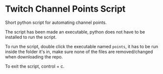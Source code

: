 # Twitch Channel Points Script

Short python script for automating channel points.

The script has been made an executable, python does not have to be installed to run the script.

To run the script, double click the executable named `points`, it has to be run inside the folder it's in,
make sure none of the files are removed/changed when downloading the repo.

To exit the script, control + c.